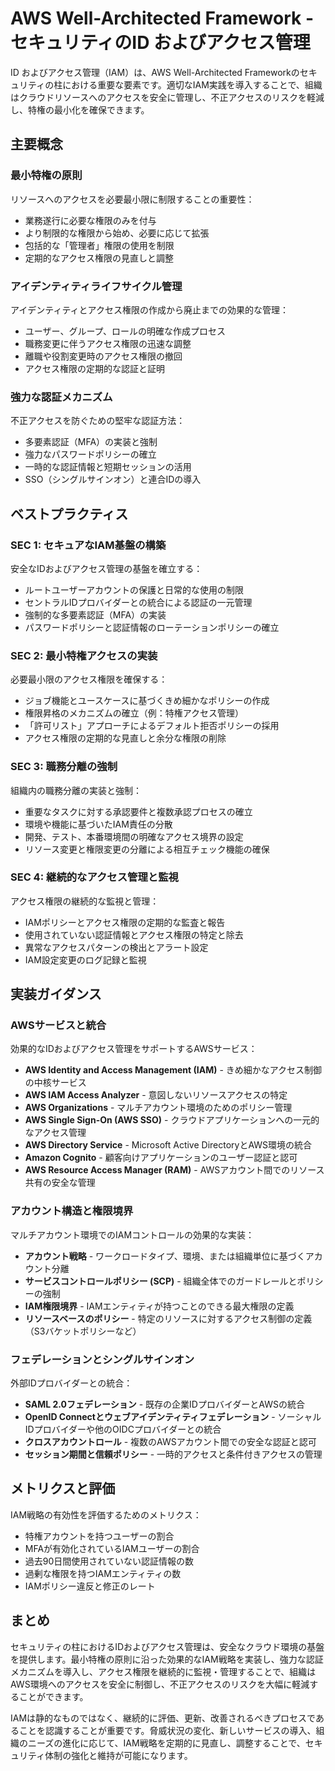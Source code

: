 # AWS Well-Architected Framework - セキュリティのID およびアクセス管理

ID およびアクセス管理（IAM）は、AWS Well-Architected Frameworkのセキュリティの柱における重要な要素です。適切なIAM実践を導入することで、組織はクラウドリソースへのアクセスを安全に管理し、不正アクセスのリスクを軽減し、特権の最小化を確保できます。

## 主要概念

### 最小特権の原則

リソースへのアクセスを必要最小限に制限することの重要性：

- 業務遂行に必要な権限のみを付与
- より制限的な権限から始め、必要に応じて拡張
- 包括的な「管理者」権限の使用を制限
- 定期的なアクセス権限の見直しと調整

### アイデンティティライフサイクル管理

アイデンティティとアクセス権限の作成から廃止までの効果的な管理：

- ユーザー、グループ、ロールの明確な作成プロセス
- 職務変更に伴うアクセス権限の迅速な調整
- 離職や役割変更時のアクセス権限の撤回
- アクセス権限の定期的な認証と証明

### 強力な認証メカニズム

不正アクセスを防ぐための堅牢な認証方法：

- 多要素認証（MFA）の実装と強制
- 強力なパスワードポリシーの確立
- 一時的な認証情報と短期セッションの活用
- SSO（シングルサインオン）と連合IDの導入

## ベストプラクティス

### SEC 1: セキュアなIAM基盤の構築

安全なIDおよびアクセス管理の基盤を確立する：

- ルートユーザーアカウントの保護と日常的な使用の制限
- セントラルIDプロバイダーとの統合による認証の一元管理
- 強制的な多要素認証（MFA）の実装
- パスワードポリシーと認証情報のローテーションポリシーの確立

### SEC 2: 最小特権アクセスの実装

必要最小限のアクセス権限を確保する：

- ジョブ機能とユースケースに基づくきめ細かなポリシーの作成
- 権限昇格のメカニズムの確立（例：特権アクセス管理）
- 「許可リスト」アプローチによるデフォルト拒否ポリシーの採用
- アクセス権限の定期的な見直しと余分な権限の削除

### SEC 3: 職務分離の強制

組織内の職務分離の実装と強制：

- 重要なタスクに対する承認要件と複数承認プロセスの確立
- 環境や機能に基づいたIAM責任の分散
- 開発、テスト、本番環境間の明確なアクセス境界の設定
- リソース変更と権限変更の分離による相互チェック機能の確保

### SEC 4: 継続的なアクセス管理と監視

アクセス権限の継続的な監視と管理：

- IAMポリシーとアクセス権限の定期的な監査と報告
- 使用されていない認証情報とアクセス権限の特定と除去
- 異常なアクセスパターンの検出とアラート設定
- IAM設定変更のログ記録と監視

## 実装ガイダンス

### AWSサービスと統合

効果的なIDおよびアクセス管理をサポートするAWSサービス：

- **AWS Identity and Access Management (IAM)** - きめ細かなアクセス制御の中核サービス
- **AWS IAM Access Analyzer** - 意図しないリソースアクセスの特定
- **AWS Organizations** - マルチアカウント環境のためのポリシー管理
- **AWS Single Sign-On (AWS SSO)** - クラウドアプリケーションへの一元的なアクセス管理
- **AWS Directory Service** - Microsoft Active DirectoryとAWS環境の統合
- **Amazon Cognito** - 顧客向けアプリケーションのユーザー認証と認可
- **AWS Resource Access Manager (RAM)** - AWSアカウント間でのリソース共有の安全な管理

### アカウント構造と権限境界

マルチアカウント環境でのIAMコントロールの効果的な実装：

- **アカウント戦略** - ワークロードタイプ、環境、または組織単位に基づくアカウント分離
- **サービスコントロールポリシー (SCP)** - 組織全体でのガードレールとポリシーの強制
- **IAM権限境界** - IAMエンティティが持つことのできる最大権限の定義
- **リソースベースのポリシー** - 特定のリソースに対するアクセス制御の定義（S3バケットポリシーなど）

### フェデレーションとシングルサインオン

外部IDプロバイダーとの統合：

- **SAML 2.0フェデレーション** - 既存の企業IDプロバイダーとAWSの統合
- **OpenID Connectとウェブアイデンティティフェデレーション** - ソーシャルIDプロバイダーや他のOIDCプロバイダーとの統合
- **クロスアカウントロール** - 複数のAWSアカウント間での安全な認証と認可
- **セッション期間と信頼ポリシー** - 一時的アクセスと条件付きアクセスの管理

## メトリクスと評価

IAM戦略の有効性を評価するためのメトリクス：

- 特権アカウントを持つユーザーの割合
- MFAが有効化されているIAMユーザーの割合
- 過去90日間使用されていない認証情報の数
- 過剰な権限を持つIAMエンティティの数
- IAMポリシー違反と修正のレート

## まとめ

セキュリティの柱におけるIDおよびアクセス管理は、安全なクラウド環境の基盤を提供します。最小特権の原則に沿った効果的なIAM戦略を実装し、強力な認証メカニズムを導入し、アクセス権限を継続的に監視・管理することで、組織はAWS環境へのアクセスを安全に制御し、不正アクセスのリスクを大幅に軽減することができます。

IAMは静的なものではなく、継続的に評価、更新、改善されるべきプロセスであることを認識することが重要です。脅威状況の変化、新しいサービスの導入、組織のニーズの進化に応じて、IAM戦略を定期的に見直し、調整することで、セキュリティ体制の強化と維持が可能になります。